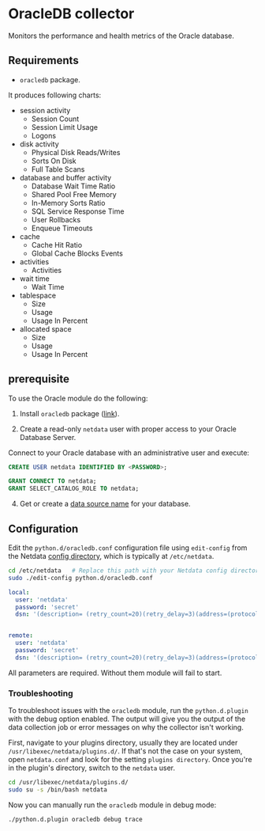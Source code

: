 <!--
title: "OracleDB monitoring with Netdata"
custom_edit_url: "https://github.com/netdata/netdata/edit/master/collectors/python.d.plugin/oracledb/README.md"
sidebar_label: "OracleDB"
learn_status: "Published"
learn_topic_type: "References"
learn_rel_path: "Integrations/Monitor/Databases"
-->

# OracleDB collector

Monitors the performance and health metrics of the Oracle database.

## Requirements

-   `oracledb` package.

It produces following charts:

-   session activity
    -   Session Count
    -   Session Limit Usage
    -   Logons
-   disk activity
    -   Physical Disk Reads/Writes
    -   Sorts On Disk
    -   Full Table Scans
-   database and buffer activity
    -   Database Wait Time Ratio
    -   Shared Pool Free Memory
    -   In-Memory Sorts Ratio
    -   SQL Service Response Time
    -   User Rollbacks
    -   Enqueue Timeouts
-   cache
    -   Cache Hit Ratio
    -   Global Cache Blocks Events
-   activities
    -   Activities
-   wait time
    -   Wait Time
-   tablespace
    -   Size
    -   Usage
    -   Usage In Percent
-   allocated space
    -   Size
    -   Usage
    -   Usage In Percent

## prerequisite

To use the Oracle module do the following:

1.  Install `oracledb` package ([link](https://python-oracledb.readthedocs.io/en/latest/user_guide/installation.html)).

3.  Create a read-only `netdata` user with proper access to your Oracle Database Server.

Connect to your Oracle database with an administrative user and execute:

```SQL
CREATE USER netdata IDENTIFIED BY <PASSWORD>;

GRANT CONNECT TO netdata;
GRANT SELECT_CATALOG_ROLE TO netdata;
```

4.  Get or create a [data source name](https://python-oracledb.readthedocs.io/en/latest/user_guide/connection_handling.html#connection-strings) for your database.

## Configuration

Edit the `python.d/oracledb.conf` configuration file using `edit-config` from the Netdata [config
directory](https://github.com/netdata/netdata/blob/master/docs/configure/nodes.md), which is typically at `/etc/netdata`.

```bash
cd /etc/netdata   # Replace this path with your Netdata config directory, if different
sudo ./edit-config python.d/oracledb.conf
```

```yaml
local:
  user: 'netdata'
  password: 'secret'
  dsn: '(description= (retry_count=20)(retry_delay=3)(address=(protocol=tcps)(port=1521)(host=adb.us-ashburn-1.oraclecloud.com))(connect_data=(service_name=sdf98789f98sfs98f_projectid_low.adb.oraclecloud.com))(security=(ssl_server_dn_match=yes)))'


remote:
  user: 'netdata'
  password: 'secret'
  dsn: '(description= (retry_count=20)(retry_delay=3)(address=(protocol=tcps)(port=1521)(host=adb.us-ashburn-1.oraclecloud.com))(connect_data=(service_name=sdf98789f98sfs98f_projectid_low.adb.oraclecloud.com))(security=(ssl_server_dn_match=yes)))'
```

All parameters are required. Without them module will fail to start.


### Troubleshooting

To troubleshoot issues with the `oracledb` module, run the `python.d.plugin` with the debug option enabled. The 
output will give you the output of the data collection job or error messages on why the collector isn't working.

First, navigate to your plugins directory, usually they are located under `/usr/libexec/netdata/plugins.d/`. If that's 
not the case on your system, open `netdata.conf` and look for the setting `plugins directory`. Once you're in the 
plugin's directory, switch to the `netdata` user.

```bash
cd /usr/libexec/netdata/plugins.d/
sudo su -s /bin/bash netdata
```

Now you can manually run the `oracledb` module in debug mode:

```bash
./python.d.plugin oracledb debug trace
```

